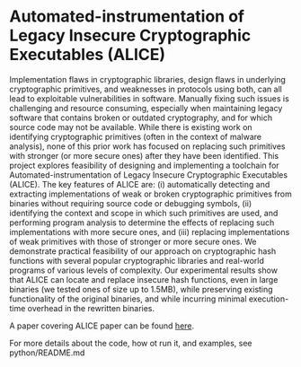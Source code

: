 # Automated-instrumentation of Legacy Insecure Cryptographic Executables (ALICE)

Implementation flaws in cryptographic libraries, design flaws in underlying cryptographic primitives, and weaknesses in protocols using both, can all lead to exploitable vulnerabilities in software. Manually fixing such issues is challenging and resource consuming, especially when maintaining legacy software that contains broken or outdated cryptography, and for which source code may not be available. While there is existing work on identifying cryptographic primitives (often in the context of malware analysis), none of this prior work has focused on replacing such primitives with stronger (or more secure ones) after they have been identified. This project explores feasibility of designing and implementing a toolchain for Automated-instrumentation of Legacy Insecure Cryptographic Executables (ALICE). The key features of ALICE are: (i) automatically detecting and extracting implementations of weak or broken cryptographic primitives from binaries without requiring source code or debugging symbols, (ii) identifying the context and scope in which such primitives are used, and performing program analysis to determine the effects of replacing such implementations with more secure ones, and (iii) replacing implementations of weak primitives with those of stronger or more secure ones. We demonstrate practical feasibility of our approach on cryptographic hash functions with several popular cryptographic libraries and real-world programs of various levels of complexity. Our experimental results show that ALICE can locate and replace insecure hash functions, even in large binaries (we tested ones of size up to 1.5MB), while preserving existing functionality of the original binaries, and while incurring minimal execution-time overhead in the rewritten binaries.


A paper covering ALICE paper can be found [here](https://arxiv.org/abs/2004.09713).

For more details about the code, how ot run it, and examples, see python/README.md



